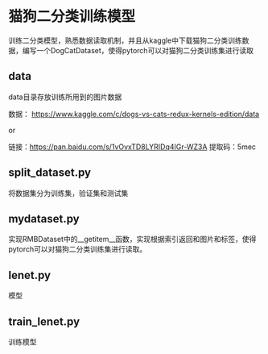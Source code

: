 # 猫狗二分类训练模型

训练二分类模型，熟悉数据读取机制，并且从kaggle中下载猫狗二分类训练数据，编写一个DogCatDataset，使得pytorch可以对猫狗二分类训练集进行读取

## data

  data目录存放训练所用到的图片数据
  
  数据：
  https://www.kaggle.com/c/dogs-vs-cats-redux-kernels-edition/data
  
  or
  
  链接：https://pan.baidu.com/s/1vOvxTD8LYRIDq4IGr-WZ3A  提取码：5mec
  

## split_dataset.py
  将数据集分为训练集，验证集和测试集
  
## mydataset.py
  实现RMBDataset中的__getitem__函数，实现根据索引返回和图片和标签，使得pytorch可以对猫狗二分类训练集进行读取。
  
## lenet.py
  模型
  
## train_lenet.py
  训练模型

